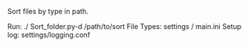 Sort files by type in path.

Run: ./ Sort_folder.py-d /path/to/sort
File Types: settings / main.ini
Setup log: settings/logging.conf